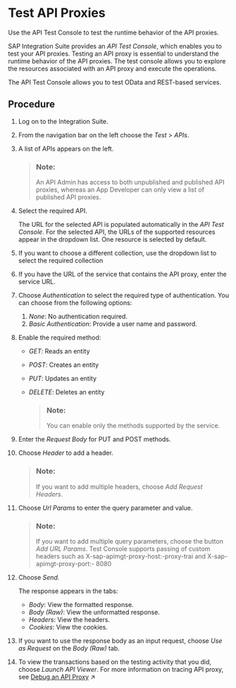 <!-- copy75cccc3740bd45cf9e2608dfa9d7bfb2 -->

# Test API Proxies

Use the API Test Console to test the runtime behavior of the API proxies.

SAP Integration Suite provides an *API Test Console*, which enables you to test your API proxies. Testing an API proxy is essential to understand the runtime behavior of the API proxies. The test console allows you to explore the resources associated with an API proxy and execute the operations.

The API Test Console allows you to test OData and REST-based services.



## Procedure

1.  Log on to the Integration Suite.

2.  From the navigation bar on the left choose the *Test* \> *APIs*.
3.  A list of APIs appears on the left.

    > ### Note:  
    > An API Admin has access to both unpublished and published API proxies, whereas an App Developer can only view a list of published API proxies.

4.  Select the required API.

    The URL for the selected API is populated automatically in the *API Test Console*. For the selected API, the URLs of the supported resources appear in the dropdown list. One resource is selected by default.

5.  If you want to choose a different collection, use the dropdown list to select the required collection
6.  If you have the URL of the service that contains the API proxy, enter the service URL.
7.  Choose *Authentication* to select the required type of authentication. You can choose from the following options:
    1.  *None*: No authentication required.
    2.  *Basic Authentication*: Provide a user name and password.

8.  Enable the required method:
    -   *GET*: Reads an entity
    -   *POST*: Creates an entity
    -   *PUT*: Updates an entity
    -   *DELETE*: Deletes an entity

        > ### Note:  
        > You can enable only the methods supported by the service.


9.  Enter the *Request Body* for PUT and POST methods.
10. Choose *Header* to add a header.

    > ### Note:  
    > If you want to add multiple headers, choose *Add Request Headers*.

11. Choose *Url Params* to enter the query parameter and value.

    > ### Note:  
    > If you want to add multiple query parameters, choose the button *Add URL Params*. Test Console supports passing of custom headers such as X-sap-apimgt-proxy-host:-proxy-trai and X-sap-apimgt-proxy-port:- 8080

12. Choose *Send.* 

    The response appears in the tabs:

    -   *Body*: View the formatted response.
    -   *Body \(Raw\)*: View the unformatted response.
    -   *Headers*: View the headers.
    -   *Cookies*: View the cookies.

13. If you want to use the response body as an input request, choose *Use as Request* on the *Body \(Raw\)* tab.
14. To view the transactions based on the testing activity that you did, choose *Launch API Viewer*. For more information on tracing API proxy, see [Debug an API Proxy](https://help.sap.com/viewer/66d066d903c2473f81ec33acfe2ccdb4/Cloud/en-US/fb2c7aa34cdc443294a325ccb7876785.html "You debug an API proxy to troubleshoot and monitor them in SAP API Management, by probing the details of each step through the API proxy flow.") :arrow_upper_right:

